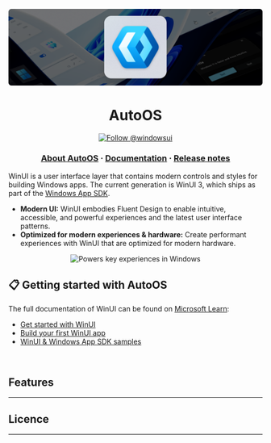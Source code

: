 ![WinUI hero image](header.png)

<h1 align="center">
    AutoOS
</h1>
<p align="center">
  <a href="https://twitter.com/intent/follow?screen_name=windowsui">
    <img src="https://img.shields.io/twitter/follow/windowsui.svg?label=Follow WinUI on X" alt="Follow @windowsui" />
  </a>
</p>

<h3 align="center">
  <a href="https://aka.ms/windev">About AutoOS</a>
  <span> · </span>
  <a href="https://learn.microsoft.com/windows/apps/desktop/">Documentation</a>
  <span> · </span>
  <a href="https://aka.ms/winui-releasenotes">Release notes</a>
</h3>

WinUI is a user interface layer that contains modern controls and styles for building Windows apps. The current generation is WinUI 3, which ships as part of the [Windows App SDK](https://aka.ms/winappsdk).

- **Modern UI:** WinUI embodies Fluent Design to enable intuitive, accessible, and powerful experiences and the latest user interface patterns.
- **Optimized for modern experiences & hardware:** Create performant experiences with WinUI that are optimized for modern hardware.


<p align="center">
<img src="docs/images/winui_os.png" alt="Powers key experiences in Windows" width="480"/>
</br>
</p>

## 📋 Getting started with AutoOS

The full documentation of WinUI can be found on [Microsoft Learn](https://learn.microsoft.com/windows/apps/desktop/):
- [Get started with WinUI](https://learn.microsoft.com/windows/apps/get-started/start-here)
- [Build your first WinUI app](https://learn.microsoft.com/windows/apps/how-tos/hello-world-winui3)
- [WinUI & Windows App SDK samples](https://github.com/microsoft/WindowsAppSDK-Samples)

</br>


## Features

---
## Licence


---
